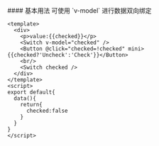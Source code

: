 <cn>
#### 基本用法
可使用 `v-model` 进行数据双向绑定
</cn>

```vue
<template>
  <div>
    <p>value:{{checked}}</p>
    <Switch v-model="checked" />
    <Button @click="checked=!checked" mini>{{checked?'Uncheck':'Check'}}</Button>
    <br/>
    <Switch checked />
  </div>
</template>
<script>
export default{
  data(){
    return{
      checked:false
    }
  }
}
</script>
```